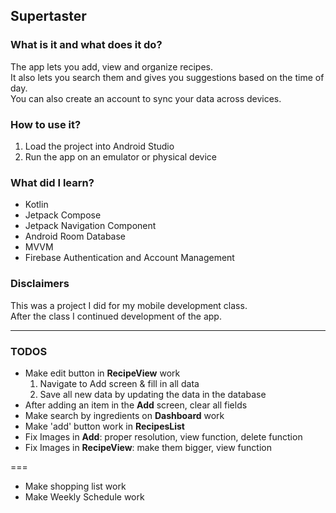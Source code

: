 ## Supertaster

### What is it and what does it do?
The app lets you add, view and organize recipes.  
It also lets you search them and gives you suggestions based on the time of day.  
You can also create an account to sync your data across devices.

### How to use it?
1. Load the project into Android Studio
2. Run the app on an emulator or physical device

### What did I learn?
* Kotlin
* Jetpack Compose
* Jetpack Navigation Component
* Android Room Database
* MVVM
* Firebase Authentication and Account Management

### Disclaimers
This was a project I did for my mobile development class.  
After the class I continued development of the app.


---

### TODOS

* Make edit button in **RecipeView** work
  1. Navigate to Add screen & fill in all data
  2. Save all new data by updating the data in the database 
* After adding an item in the **Add** screen, clear all fields
* Make search by ingredients on **Dashboard** work
* Make 'add' button work in **RecipesList**
* Fix Images in **Add**: proper resolution, view function, delete function
* Fix Images in **RecipeView**: make them bigger, view function

===

* Make shopping list work
* Make Weekly Schedule work
